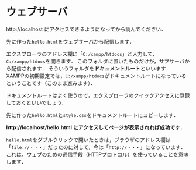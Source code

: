 # ウェブサーバ

http://localhost にアクセスできるようになってから読んでください．

先に作った`hello.html`をウェブサーバから配信します．

エクスプローラのアドレス欄に「`C:/xampp/htdocs`」と入力して，`C:/xampp/htdocs`を開きます．
このフォルダに置いたものだけが，サブサーバから配信されます．
そういうフォルダを**ドキュメントルート**といいます．
XAMPPの初期設定では，`C:/xampp/htdocs`がドキュメントルートになっているということです（このまま進みます）．

ドキュメントルートはよく使うので，エクスプローラのクイックアクセスに登録しておくといいでしょう．

先に作った`hello.html`と`style.css`をドキュメントルートにコピーします．

**http://localhost/hello.html にアクセスしてページが表示されれば成功です．**

`hello.html`をダブルクリックで開いたときは，ブラウザのアドレス欄は「`file://・・・`」だったのに対して，今は「`http://・・・`」になっています．
これは，ウェブのための通信手段（HTTPプロトコル）を使っていることを意味します．
